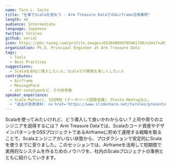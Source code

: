 ```yaml
---
name: Taro L. Saito
title: "仕事でScalaを使おう - Arm Treasure DataでのAirframe活用事例"
length: 40
audience: Intermediate
language: Japanese
twitter: taroleo
github: xerial
icon: https://pbs.twimg.com/profile_images/652040869705461760/eIm1fxaM_400x400.jpg
organization: Ph.D, Principal Engineer at Arm Treasure Data
tags:
  - Tools
  - Best Practices
suggestions:
  - Scalaを会社に導入したい人、Scalaでの開発を楽しくしたい人
contributes:
  - Airframe
  - MessagePack
  - sbt-sonatypeなど、その他多数
speaker_experience:
  - Scala Matsuri, SIGMOD (データベース国際会議)、Presto Meetupなど。
  - "過去の発表資料: <a href='https://www.slideshare.net/taroleo/presentations'>https://www.slideshare.net/taroleo/presentations</a>"
---
```

Scalaを使ってみたいけれど、どう導入して良いかわからない？上司や周りのエンジニアを説得するには？ Arm Treasure Dataでは、Scalaのコード資産やデザインパターンをOSSプロジェクトであるAirframeに貯めて運用する戦略を取ることで、Scalaエンジニアがいない状態から、プロダクションで安定的にScalaを使うまでに至りました。このセッションでは、Airframeを活用して短期間で実用的なシステムを作るためのノウハウを、社内のScalaプロジェクトの事例とともに紹介していきます。
